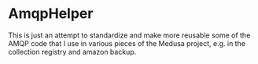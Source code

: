 # AmqpHelper

This is just an attempt to standardize and make more reusable some
of the AMQP code that I use in various pieces of the Medusa project,
e.g. in the collection registry and amazon backup. 